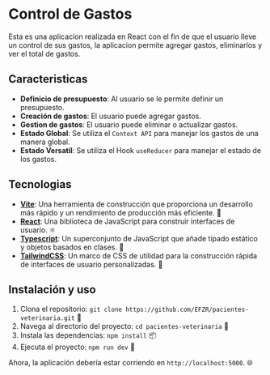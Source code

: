 # Control de Gastos

Esta es una aplicacion realizada en React con el fin de que el usuario lleve un control de sus gastos, la aplicacion permite agregar gastos, eliminarlos y ver el total de gastos.

## Caracteristicas

- **Definicio de presupuesto**: Al usuario se le permite definir un presupuesto.
- **Creación de gastos**: El usuario puede agregar gastos.
- **Gestion de gastos**: El usuario puede eliminar o actualizar gastos.
- **Estado Global**: Se utiliza el `Context API` para manejar los gastos de una manera global.
- **Estado Versatil**: Se utiliza el Hook `useReducer` para manejar el estado de los gastos.

## Tecnologias

- [**Vite**](https://vitejs.dev/): Una herramienta de construcción que proporciona un desarrollo más rápido y un rendimiento de producción más eficiente. 🚀
- [**React**](https://es.reactjs.org/): Una biblioteca de JavaScript para construir interfaces de usuario. ⚛️
- [**Typescript**](https://www.typescriptlang.org/): Un superconjunto de JavaScript que añade tipado estático y objetos basados en clases. 📘
- [**TailwindCSS**](https://tailwindcss.com/): Un marco de CSS de utilidad para la construcción rápida de interfaces de usuario personalizadas. 🎨

## Instalación y uso

1. Clona el repositorio: `git clone https://github.com/EFZR/pacientes-veterinaria.git` 📂
2. Navega al directorio del proyecto: `cd pacientes-veterinaria` 📁
3. Instala las dependencias: `npm install` 📦
4. Ejecuta el proyecto: `npm run dev` 🏃

Ahora, la aplicación debería estar corriendo en `http://localhost:5000`. 🌐
